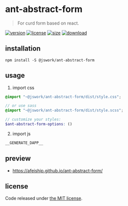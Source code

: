 # ant-abstract-form
> For curd form based on react.

[![version][version-image]][version-url]
[![license][license-image]][license-url]
[![size][size-image]][size-url]
[![download][download-image]][download-url]

## installation
```shell
npm install -S @jswork/ant-abstract-form
```

## usage
1. import css
  ```scss
  @import "~@jswork/ant-abstract-form/dist/style.css";

  // or use sass
  @import "~@jswork/ant-abstract-form/dist/style.scss";

  // customize your styles:
  $ant-abstract-form-options: ()
  ```
2. import js
  ```js
__GENERATE_DAPP__
  ```

## preview
- https://afeiship.github.io/ant-abstract-form/

## license
Code released under [the MIT license](https://github.com/afeiship/ant-abstract-form/blob/master/LICENSE.txt).

[version-image]: https://img.shields.io/npm/v/@jswork/ant-abstract-form
[version-url]: https://npmjs.org/package/@jswork/ant-abstract-form

[license-image]: https://img.shields.io/npm/l/@jswork/ant-abstract-form
[license-url]: https://github.com/afeiship/ant-abstract-form/blob/master/LICENSE.txt

[size-image]: https://img.shields.io/bundlephobia/minzip/@jswork/ant-abstract-form
[size-url]: https://github.com/afeiship/ant-abstract-form/blob/master/dist/ant-abstract-form.min.js

[download-image]: https://img.shields.io/npm/dm/@jswork/ant-abstract-form
[download-url]: https://www.npmjs.com/package/@jswork/ant-abstract-form
